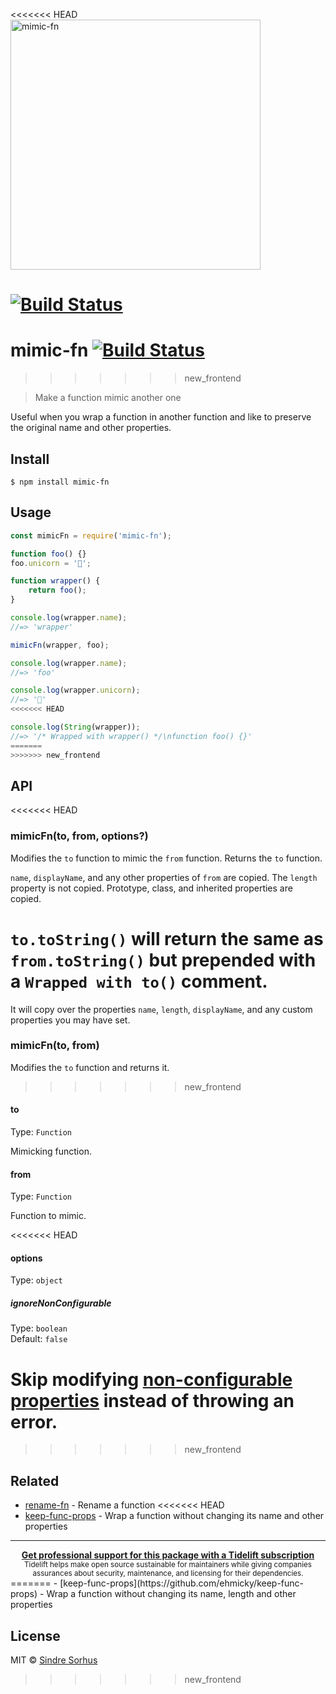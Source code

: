 <<<<<<< HEAD
<img src="media/logo.svg" alt="mimic-fn" width="400">
<br>

[![Build Status](https://travis-ci.org/sindresorhus/mimic-fn.svg?branch=master)](https://travis-ci.org/sindresorhus/mimic-fn)
=======
# mimic-fn [![Build Status](https://travis-ci.org/sindresorhus/mimic-fn.svg?branch=master)](https://travis-ci.org/sindresorhus/mimic-fn)
>>>>>>> new_frontend

> Make a function mimic another one

Useful when you wrap a function in another function and like to preserve the original name and other properties.


## Install

```
$ npm install mimic-fn
```


## Usage

```js
const mimicFn = require('mimic-fn');

function foo() {}
foo.unicorn = '🦄';

function wrapper() {
	return foo();
}

console.log(wrapper.name);
//=> 'wrapper'

mimicFn(wrapper, foo);

console.log(wrapper.name);
//=> 'foo'

console.log(wrapper.unicorn);
//=> '🦄'
<<<<<<< HEAD

console.log(String(wrapper));
//=> '/* Wrapped with wrapper() */\nfunction foo() {}'
=======
>>>>>>> new_frontend
```


## API

<<<<<<< HEAD
### mimicFn(to, from, options?)

Modifies the `to` function to mimic the `from` function. Returns the `to` function.

`name`, `displayName`, and any other properties of `from` are copied. The `length` property is not copied. Prototype, class, and inherited properties are copied.

`to.toString()` will return the same as `from.toString()` but prepended with a `Wrapped with to()` comment.
=======
It will copy over the properties `name`, `length`, `displayName`, and any custom properties you may have set.

### mimicFn(to, from)

Modifies the `to` function and returns it.
>>>>>>> new_frontend

#### to

Type: `Function`

Mimicking function.

#### from

Type: `Function`

Function to mimic.

<<<<<<< HEAD
#### options

Type: `object`

##### ignoreNonConfigurable

Type: `boolean`<br>
Default: `false`

Skip modifying [non-configurable properties](https://developer.mozilla.org/en-US/docs/Web/JavaScript/Reference/Global_Objects/Object/getOwnPropertyDescriptor#Description) instead of throwing an error.
=======
>>>>>>> new_frontend

## Related

- [rename-fn](https://github.com/sindresorhus/rename-fn) - Rename a function
<<<<<<< HEAD
- [keep-func-props](https://github.com/ehmicky/keep-func-props) - Wrap a function without changing its name and other properties


---

<div align="center">
	<b>
		<a href="https://tidelift.com/subscription/pkg/npm-mimic-fn?utm_source=npm-mimic-fn&utm_medium=referral&utm_campaign=readme">Get professional support for this package with a Tidelift subscription</a>
	</b>
	<br>
	<sub>
		Tidelift helps make open source sustainable for maintainers while giving companies<br>assurances about security, maintenance, and licensing for their dependencies.
	</sub>
</div>
=======
- [keep-func-props](https://github.com/ehmicky/keep-func-props) - Wrap a function without changing its name, length and other properties


## License

MIT © [Sindre Sorhus](https://sindresorhus.com)
>>>>>>> new_frontend
